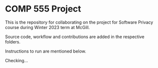# COMP 555 Project

This is the repository for collaborating on the project for Software Privacy course during Winter 2023 term at McGill.

Source code, workflow and contributions are added in the respective folders.

Instructions to run are mentioned below.

Checking...
